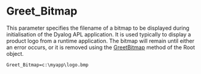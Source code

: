 # Greet_Bitmap

This parameter specifies the filename of a bitmap to be displayed during initialisation of the Dyalog APL application. It is used typically to display a product logo from a runtime application. The bitmap will remain until either an error occurs, or it is removed using the [GreetBitmap](../../../GUI/MethodOrEvents/GreetBitmap.htm) method of the Root object.
```apl
Greet_Bitmap=c:\myapp\logo.bmp
```
